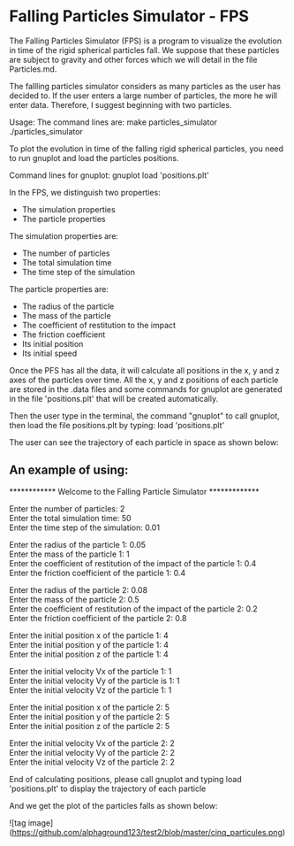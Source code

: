 # Falling Particles Simulator - FPS

The Falling Particles Simulator (FPS) is a program to visualize the evolution in time of the rigid spherical particles fall. We suppose that these particles are subject to gravity and other forces which we will detail in the file Particles.md.

The fallling particles simulator considers as many particles as the user has decided to.
If the user enters a large number of particles, the more he will enter data.
Therefore, I suggest beginning with two particles.

Usage:
The command lines are:
make particles_simulator
./particles_simulator

To plot the evolution in time of the falling rigid spherical particles, you need to run gnuplot and load the particles positions.

Command lines for gnuplot:
gnuplot
load 'positions.plt'

In the FPS, we distinguish two properties:
- The simulation properties
- The particle properties
 
The simulation properties are:
- The number of particles
- The total simulation time
- The time step of the simulation

The particle properties are:
- The radius of the particle
- The mass of the particle
- The coefficient of restitution to the impact
- The friction coefficient
- Its initial position
- Its initial speed

Once the PFS has all the data, it will calculate all positions in the x, y and z axes of the particles over time.
All the x, y and z positions of each particle are stored in the .data files and some commands for gnuplot are generated in the file 'positions.plt' that will be created automatically.

Then the user type in the terminal, the command "gnuplot" to call gnuplot, then load the file positions.plt by typing:
load 'positions.plt'

The user can see the trajectory of each particle in space as shown below:

## An example of using:

************ Welcome to the Falling Particle Simulator *************

Enter the number of particles: 2  <br />
Enter the total simulation time: 50 <br />
Enter the time step of the simulation: 0.01 <br />

Enter the radius of the particle 1: 0.05<br />
Enter the mass of the particle 1: 1<br />
Enter the coefficient of restitution of the impact of the particle 1: 0.4<br />
Enter the friction coefficient of the particle 1: 0.4<br />

Enter the radius of the particle 2: 0.08<br />
Enter the mass of the particle 2: 0.5<br />
Enter the coefficient of restitution of the impact of the particle 2: 0.2<br />
Enter the friction coefficient of the particle 2: 0.8<br />

Enter the initial position x of the particle 1: 4<br />
Enter the initial position y of the particle 1: 4<br />
Enter the initial position z of the particle 1: 4<br />

Enter the initial velocity Vx of the particle 1: 1<br />
Enter the initial velocity Vy of the particle is 1: 1<br />
Enter the initial velocity Vz of the particle 1: 1<br />

Enter the initial position x of the particle 2: 5<br />
Enter the initial position y of the particle 2: 5<br />
Enter the initial position z of the particle 2: 5<br />

Enter the initial velocity Vx of the particle 2: 2<br />
Enter the initial velocity Vy of the particle 2: 2<br />
Enter the initial velocity Vz of the particle 2: 2<br />

End of calculating positions, please call gnuplot
and typing load 'positions.plt' to display the trajectory of each particle

And we get the plot of the particles falls as shown below:

![tag image] (https://github.com/alphaground123/test2/blob/master/cinq_particules.png)
